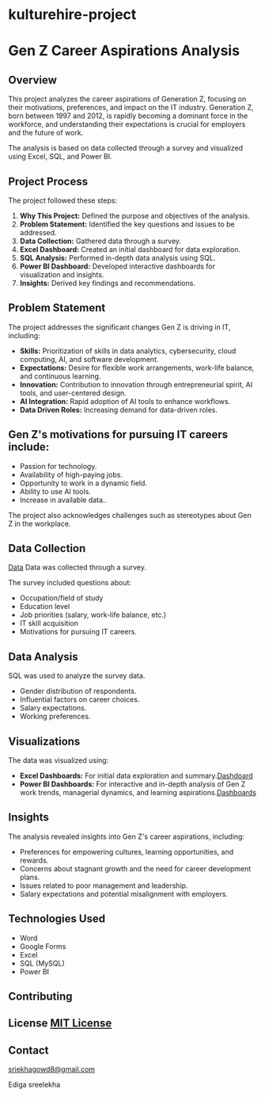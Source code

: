 # kulturehire-project

# Gen Z Career Aspirations Analysis

## Overview

This project analyzes the career aspirations of Generation Z, focusing on their motivations, preferences, and impact on the IT industry. Generation Z, born between 1997 and 2012, is rapidly becoming a dominant force in the workforce, and understanding their expectations is crucial for employers and the future of work.

The analysis is based on data collected through a survey and visualized using Excel, SQL, and Power BI.


## Project Process

The project followed these steps:

1.  **Why This Project:** Defined the purpose and objectives of the analysis.
2.  **Problem Statement:** Identified the key questions and issues to be addressed.
3.  **Data Collection:** Gathered data through a survey.
4.  **Excel Dashboard:** Created an initial dashboard for data exploration.
5.  **SQL Analysis:** Performed in-depth data analysis using SQL.
6.  **Power BI Dashboard:** Developed interactive dashboards for visualization and insights.
7.  **Insights:** Derived key findings and recommendations.

## Problem Statement

The project addresses the significant changes Gen Z is driving in IT, including:

* **Skills:** Prioritization of skills in data analytics, cybersecurity, cloud computing, AI, and software development.
* **Expectations:** Desire for flexible work arrangements, work-life balance, and continuous learning.
* **Innovation:** Contribution to innovation through entrepreneurial spirit, AI tools, and user-centered design.
* **AI Integration:** Rapid adoption of AI tools to enhance workflows.
* **Data Driven Roles:** Increasing demand for data-driven roles.

## Gen Z's motivations for pursuing IT careers include:

* Passion for technology.
* Availability of high-paying jobs.
* Opportunity to work in a dynamic field.
* Ability to use AI tools.
* Increase in available data..

The project also acknowledges challenges such as stereotypes about Gen Z in the workplace.

## Data Collection
  [Data]()
Data was collected through a survey.

The survey included questions about:

* Occupation/field of study
* Education level
* Job priorities (salary, work-life balance, etc.)
* IT skill acquisition
* Motivations for pursuing IT careers.

## Data Analysis

SQL was used to analyze the survey data.  

* Gender distribution of respondents.
* Influential factors on career choices.
* Salary expectations.
* Working preferences.

## Visualizations

The data was visualized using:

* **Excel Dashboards:** For initial data exploration and summary.[Dashdoard]()
* **Power BI Dashboards:** For interactive and in-depth analysis of Gen Z work trends, managerial dynamics, and learning aspirations.[Dashboards]()

## Insights 

The analysis revealed insights into Gen Z's career aspirations, including:

* Preferences for empowering cultures, learning opportunities, and rewards.
* Concerns about stagnant growth and the need for career development plans.
* Issues related to poor management and leadership.
* Salary expectations and potential misalignment with employers.


## Technologies Used
* Word
* Google Forms
* Excel
* SQL (MySQL)
* Power BI


## Contributing


## License  [MIT License]()

## Contact

sriekhagowd8@gmail.com

Ediga sreelekha
